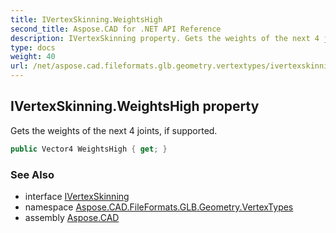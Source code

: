 ```yaml
---
title: IVertexSkinning.WeightsHigh
second_title: Aspose.CAD for .NET API Reference
description: IVertexSkinning property. Gets the weights of the next 4 joints if supported
type: docs
weight: 40
url: /net/aspose.cad.fileformats.glb.geometry.vertextypes/ivertexskinning/weightshigh/
---
```

## IVertexSkinning.WeightsHigh property

Gets the weights of the next 4 joints, if supported.

```csharp
public Vector4 WeightsHigh { get; }
```

### See Also

* interface [IVertexSkinning](../)
* namespace [Aspose.CAD.FileFormats.GLB.Geometry.VertexTypes](../../ivertexskinning/)
* assembly [Aspose.CAD](../../../)


